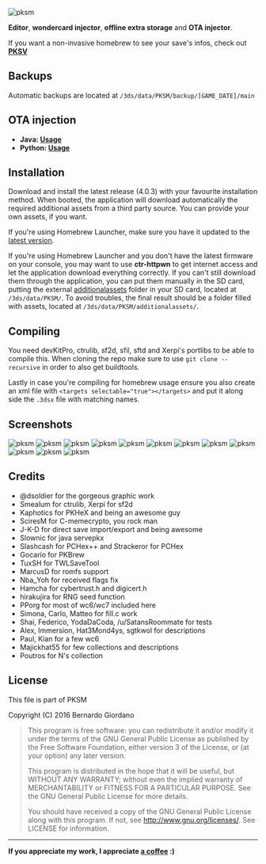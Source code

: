 ![pksm](assets/banner.png)

**Editor**, **wondercard injector**, **offline extra storage** and **OTA injector**.

If you want a non-invasive homebrew to see your save's infos, check out [**PKSV**](https://github.com/BernardoGiordano/PKSV)

## Backups

Automatic backups are located at ` /3ds/data/PKSM/backup/[GAME_DATE]/main `

## OTA injection

* **Java: [Usage](https://github.com/BernardoGiordano/PKSM/tree/master/servepkx/java)**
* **Python: [Usage](https://github.com/BernardoGiordano/PKSM/tree/master/servepkx/python)**

## Installation

Download and install the latest release (4.0.3) with your favourite installation method. When booted, the application will download automatically the required additional assets from a third party source. You can provide your own assets, if you want.

If you're using Homebrew Launcher, make sure you have it updated to the [latest version](https://smealum.github.io/ninjhax2/starter.zip).

If you're using Homebrew Launcher and you don't have the latest firmware on your console, you may want to use **ctr-httpwn** to get internet access and let the application download everything correctly. If you can't still download them through the application, you can put them manually in the SD card, putting the external [additionalassets](https://github.com/dsoldier/PKResources) folder in your SD card, located at ` /3ds/data/PKSM/ `. To avoid troubles, the final result should be a folder filled with assets, located at ` /3ds/data/PKSM/additionalassets/ `.

## Compiling

You need devKitPro, ctrulib, sf2d, sfil, sftd and Xerpi's portlibs to be able to compile this.
When cloning the repo make sure to use `git clone --recursive` in order to also get buildtools.

Lastly in case you're compiling for homebrew usage ensure you also create an xml file with `<targets selectable="true"></targets>` and put it along side the `.3dsx` file with matching names.

## Screenshots

![pksm](assets/page/01.png) ![pksm](assets/page/02.png)
![pksm](assets/page/03.png) ![pksm](assets/page/04.png)
![pksm](assets/page/05.png) ![pksm](assets/page/06.png)
![pksm](assets/page/07.png) ![pksm](assets/page/08.png)
![pksm](assets/page/09.png) ![pksm](assets/page/10.png)
![pksm](assets/page/11.png) ![pksm](assets/page/12.png)
 
## Credits

* @dsoldier for the gorgeous graphic work
* Smealum for ctrulib, Xerpi for sf2d
* Kaphotics for PKHeX and being an awesome guy
* SciresM for C-memecrypto, you rock man
* J-K-D for direct save import/export and being awesome
* Slownic for java servepkx
* Slashcash for PCHex++ and Strackeror for PCHex
* Gocario for PKBrew
* TuxSH for TWLSaveTool
* MarcusD for romfs support
* Nba_Yoh for received flags fix
* Hamcha for cybertrust.h and digicert.h
* hirakujira for RNG seed function
* PPorg for most of wc6/wc7 included here
* Simona, Carlo, Matteo for fill.c work
* Shai, Federico, YodaDaCoda, /u/SatansRoommate for tests
* Alex, Immersion, Hat3Mond4ys, sgtkwol for descriptions
* Paul, Kian for a few wc6
* Majickhat55 for few collections and descriptions
* Poutros for N's collection

## License

This file is part of PKSM

Copyright (C) 2016 Bernardo Giordano

>    This program is free software: you can redistribute it and/or modify
>    it under the terms of the GNU General Public License as published by
>    the Free Software Foundation, either version 3 of the License, or
>    (at your option) any later version.
>
>    This program is distributed in the hope that it will be useful,
>    but WITHOUT ANY WARRANTY; without even the implied warranty of
>    MERCHANTABILITY or FITNESS FOR A PARTICULAR PURPOSE.  See the
>    GNU General Public License for more details.
>
>    You should have received a copy of the GNU General Public License
>    along with this program.  If not, see <http://www.gnu.org/licenses/>.
>    See LICENSE for information.

---

**If you appreciate my work, I appreciate [a coffee](https://www.paypal.me/BernardoGiordano) :)** 
